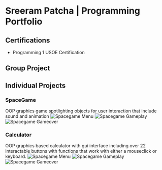 # Sreeram Patcha | Programming Portfolio

## Certifications
* Programming 1 USOE Certification

## Group Project

## Individual Projects

### SpaceGame
OOP graphics game spotlighting objects for user interaction that include sound and animation
![Spacegame Menu]()
![Spacegame Gameplay]()
![Spacegame Gameover]()

### Calculator
OOP graphics based calculator with gui interface including over 22 interactable buttons with functions that work with either a mouseclick or keyboard.
![Spacegame Menu]()
![Spacegame Gameplay]()
![Spacegame Gameover]()

